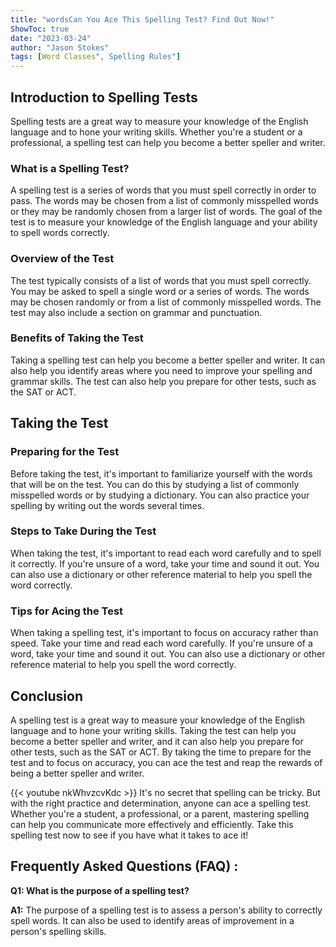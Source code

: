 ```yaml
---
title: "wordsCan You Ace This Spelling Test? Find Out Now!"
ShowToc: true 
date: "2023-03-24"
author: "Jason Stokes" 
tags: [Word Classes", Spelling Rules"]
---
```

## Introduction to Spelling Tests

Spelling tests are a great way to measure your knowledge of the English language and to hone your writing skills. Whether you're a student or a professional, a spelling test can help you become a better speller and writer.

### What is a Spelling Test?

A spelling test is a series of words that you must spell correctly in order to pass. The words may be chosen from a list of commonly misspelled words or they may be randomly chosen from a larger list of words. The goal of the test is to measure your knowledge of the English language and your ability to spell words correctly.

### Overview of the Test

The test typically consists of a list of words that you must spell correctly. You may be asked to spell a single word or a series of words. The words may be chosen randomly or from a list of commonly misspelled words. The test may also include a section on grammar and punctuation.

### Benefits of Taking the Test

Taking a spelling test can help you become a better speller and writer. It can also help you identify areas where you need to improve your spelling and grammar skills. The test can also help you prepare for other tests, such as the SAT or ACT.

## Taking the Test

### Preparing for the Test

Before taking the test, it's important to familiarize yourself with the words that will be on the test. You can do this by studying a list of commonly misspelled words or by studying a dictionary. You can also practice your spelling by writing out the words several times.

### Steps to Take During the Test

When taking the test, it's important to read each word carefully and to spell it correctly. If you're unsure of a word, take your time and sound it out. You can also use a dictionary or other reference material to help you spell the word correctly.

### Tips for Acing the Test

When taking a spelling test, it's important to focus on accuracy rather than speed. Take your time and read each word carefully. If you're unsure of a word, take your time and sound it out. You can also use a dictionary or other reference material to help you spell the word correctly.

## Conclusion

A spelling test is a great way to measure your knowledge of the English language and to hone your writing skills. Taking the test can help you become a better speller and writer, and it can also help you prepare for other tests, such as the SAT or ACT. By taking the time to prepare for the test and to focus on accuracy, you can ace the test and reap the rewards of being a better speller and writer.

{{< youtube nkWhvzcvKdc >}} 
It's no secret that spelling can be tricky. But with the right practice and determination, anyone can ace a spelling test. Whether you're a student, a professional, or a parent, mastering spelling can help you communicate more effectively and efficiently. Take this spelling test now to see if you have what it takes to ace it!

## Frequently Asked Questions (FAQ) :
**Q1: What is the purpose of a spelling test?**

**A1:** The purpose of a spelling test is to assess a person's ability to correctly spell words. It can also be used to identify areas of improvement in a person's spelling skills.





